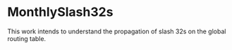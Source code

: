 # MonthlySlash32s
This work intends to understand the propagation of slash 32s on the global routing table.
